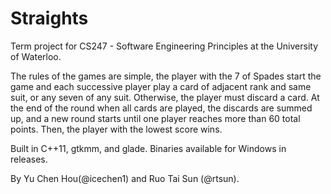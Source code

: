 # Straights
Term project for CS247 - Software Engineering Principles at the University of Waterloo.

The rules of the games are simple, the player with the 7 of Spades start the game and each successive player play a card of adjacent rank and same suit, or any seven of any suit. Otherwise, the player must discard a card. At the end of the round when all cards are played, the discards are summed up, and a new round starts until one player reaches more than 60 total points. Then, the player with the lowest score wins.

Built in C++11, gtkmm, and glade. Binaries available for Windows in releases.

By Yu Chen Hou(@icechen1) and Ruo Tai Sun (@rtsun).


